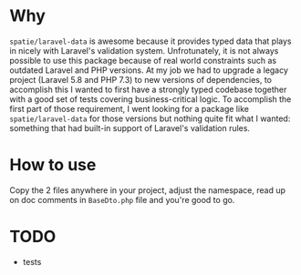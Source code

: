 # Why

`spatie/laravel-data` is awesome because it provides typed data that plays in nicely with Laravel's validation system. Unfrotunately, it is not always possible to use this package because of real world constraints such as outdated Laravel and PHP versions.
At my job we had to upgrade a legacy project (Laravel 5.8 and PHP 7.3) to new versions of dependencies, to accomplish this I wanted to first have a strongly typed codebase together with a good set of tests covering business-critical logic. To accomplish the first part of those requirement, I went looking for a package like `spatie/laravel-data` for those versions but nothing quite fit what I wanted: something that had built-in support of Laravel's validation rules.

# How to use

Copy the 2 files anywhere in your project, adjust the namespace, read up on doc comments in `BaseDto.php` file and you're good to go.

# TODO

- tests

